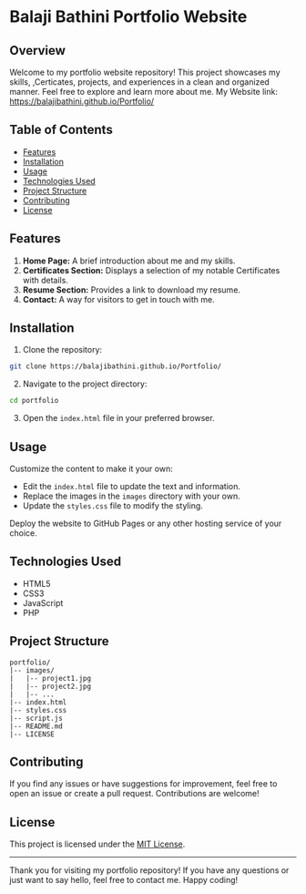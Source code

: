# Balaji Bathini Portfolio Website 

## Overview

Welcome to my portfolio website repository! This project showcases my skills, ,Certicates, projects, and experiences in a clean and organized manner. Feel free to explore and learn more about me.
My Website link: https://balajibathini.github.io/Portfolio/

## Table of Contents

- [Features](#features)
- [Installation](#installation)
- [Usage](#usage)
- [Technologies Used](#technologies-used)
- [Project Structure](#project-structure)
- [Contributing](#contributing)
- [License](#license)

## Features

1. **Home Page:** A brief introduction about me and my skills.
2. **Certificates Section:** Displays a selection of my notable Certificates with details.
3. **Resume Section:** Provides a link to download my resume.
4. **Contact:** A way for visitors to get in touch with me.

## Installation

1. Clone the repository:

```bash
git clone https://balajibathini.github.io/Portfolio/
```

2. Navigate to the project directory:

```bash
cd portfolio
```

3. Open the `index.html` file in your preferred browser.

## Usage

Customize the content to make it your own:

- Edit the `index.html` file to update the text and information.
- Replace the images in the `images` directory with your own.
- Update the `styles.css` file to modify the styling.

Deploy the website to GitHub Pages or any other hosting service of your choice.

## Technologies Used

- HTML5
- CSS3
- JavaScript
- PHP

## Project Structure

```
portfolio/
|-- images/
|   |-- project1.jpg
|   |-- project2.jpg
|   |-- ...
|-- index.html
|-- styles.css
|-- script.js
|-- README.md
|-- LICENSE
```

## Contributing

If you find any issues or have suggestions for improvement, feel free to open an issue or create a pull request. Contributions are welcome!

## License

This project is licensed under the [MIT License](LICENSE).

---

Thank you for visiting my portfolio repository! If you have any questions or just want to say hello, feel free to contact me. Happy coding!
